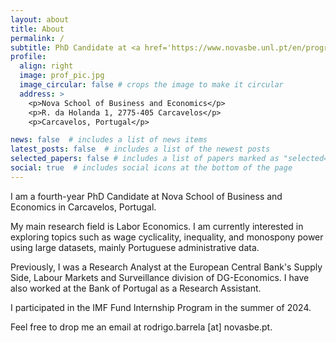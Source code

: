 ```yaml
---
layout: about
title: About
permalink: /
subtitle: PhD Candidate at <a href='https://www.novasbe.unl.pt/en/programs/phds/phd-in-economics-finance/overview'>Nova School of Business and Economics</a>
profile:
  align: right
  image: prof_pic.jpg
  image_circular: false # crops the image to make it circular
  address: >
    <p>Nova School of Business and Economics</p>
    <p>R. da Holanda 1, 2775-405 Carcavelos</p>
    <p>Carcavelos, Portugal</p>

news: false  # includes a list of news items
latest_posts: false  # includes a list of the newest posts
selected_papers: false # includes a list of papers marked as "selected={true}"
social: true  # includes social icons at the bottom of the page
---
```


<!--Write your biography here. Tell the world about yourself. Link to your favorite [subreddit](http://reddit.com). You can put a picture in, too. The code is already in, just name your picture `prof_pic.jpg` and put it in the `img/` folder.

Put your address / P.O. box / other info right below your picture. You can also disable any of these elements by editing `profile` property of the YAML header of your `_pages/about.md`. Edit `_bibliography/papers.bib` and Jekyll will render your [publications page](/al-folio/publications/) automatically.

Link to your social media connections, too. This theme is set up to use [Font Awesome icons](http://fortawesome.github.io/Font-Awesome/) and [Academicons](https://jpswalsh.github.io/academicons/), like the ones below. Add your Facebook, Twitter, LinkedIn, Google Scholar, or just disable all of them. -->

I am a fourth-year PhD Candidate at Nova School of Business and Economics in Carcavelos, Portugal. 

My main research field is Labor Economics. I am currently interested in exploring topics such as wage cyclicality, inequality, and monospony power using large datasets, mainly Portuguese administrative data.

Previously, I was a Research Analyst at the European Central Bank's Supply Side, Labour Markets and Surveillance division of DG-Economics. I have also worked at the Bank of Portugal as a Research Assistant.

I participated in the IMF Fund Internship Program in the summer of 2024.

Feel free to drop me an email at rodrigo.barrela [at] novasbe.pt. 
